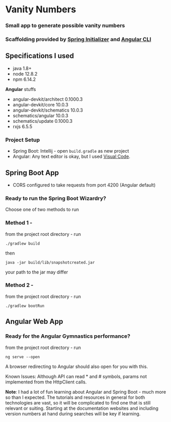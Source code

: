 # Vanity Numbers
### Small app to generate possible vanity numbers
### Scaffolding provided by [Spring Initializer](https://start.spring.io/) and [Angular CLI](https://cli.angular.io/)

## Specifications I used 
* java 1.8+
* node 12.8.2
* npm 6.14.2

**Angular** stuffs
* angular-devkit/architect    0.1000.3    
* angular-devkit/core         10.0.3
* angular-devkit/schematics   10.0.3
* schematics/angular          10.0.3
* schematics/update           0.1000.3
* rxjs                         6.5.5

### Project Setup
* Spring Boot: Intellij - open `build.gradle` as new project
* Angular: Any text editor is okay, but I used [Visual Code](https://code.visualstudio.com/).

## Spring Boot App 
* CORS configured to take requests from port 4200 (Angular default)
### **Ready to run the Spring Boot Wizardry?**
Choose one of two methods to run
### Method 1 - 
from the project root directory - run 

```./gradlew build```

then 

```java -jar build/lib/snapshotcreated.jar``` 

your path to the jar may differ

### Method 2 - 
from the project root directory - run 

```./gradlew bootRun```

## Angular Web App
### **Ready for the Angular Gymnastics performance?**
from the project root directory - run

```ng serve --open```

A browser redirecting to Angular should also open for you with this.

Known Issues:
Although API can read * and # symbols, params not implemented from the HttpClient calls.

**Note**:
I had a lot of fun learning about Angular and Spring Boot - much more so than I expected. The tutorials and resources in general for both technologies are vast, so it will be complicated to find one that is still relevant or suiting. Starting at the documentation websites and including version numbers at hand during searches will be key if learning.
